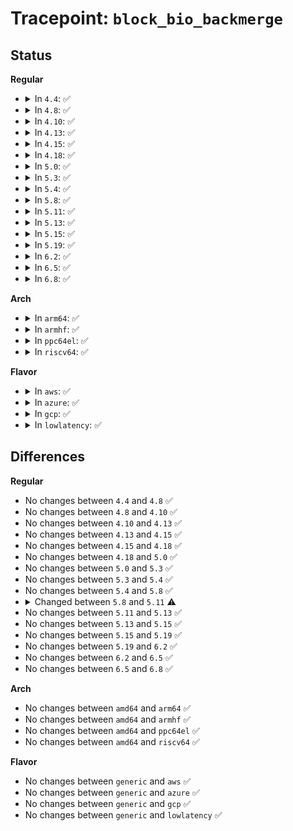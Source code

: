 # Tracepoint: <code>block_bio_backmerge</code>

## Status
<b>Regular</b>
<ul>
<li>
<details>
<summary>In <code>4.4</code>: ✅</summary>

Event:

```c
struct trace_event_raw_block_bio_merge {
    struct trace_entry ent;
    dev_t dev;
    sector_t sector;
    unsigned int nr_sector;
    char rwbs[8];
    char comm[16];
    char __data[0];
};
```
Function:

```c
void trace_event_raw_event_block_bio_merge(void *__data, struct request_queue *q, struct request *rq, struct bio *bio);
```
</details>
</li>
<li>
<details>
<summary>In <code>4.8</code>: ✅</summary>

Event:

```c
struct trace_event_raw_block_bio_merge {
    struct trace_entry ent;
    dev_t dev;
    sector_t sector;
    unsigned int nr_sector;
    char rwbs[8];
    char comm[16];
    char __data[0];
};
```
Function:

```c
void trace_event_raw_event_block_bio_merge(void *__data, struct request_queue *q, struct request *rq, struct bio *bio);
```
</details>
</li>
<li>
<details>
<summary>In <code>4.10</code>: ✅</summary>

Event:

```c
struct trace_event_raw_block_bio_merge {
    struct trace_entry ent;
    dev_t dev;
    sector_t sector;
    unsigned int nr_sector;
    char rwbs[8];
    char comm[16];
    char __data[0];
};
```
Function:

```c
void trace_event_raw_event_block_bio_merge(void *__data, struct request_queue *q, struct request *rq, struct bio *bio);
```
</details>
</li>
<li>
<details>
<summary>In <code>4.13</code>: ✅</summary>

Event:

```c
struct trace_event_raw_block_bio_merge {
    struct trace_entry ent;
    dev_t dev;
    sector_t sector;
    unsigned int nr_sector;
    char rwbs[8];
    char comm[16];
    char __data[0];
};
```
Function:

```c
void trace_event_raw_event_block_bio_merge(void *__data, struct request_queue *q, struct request *rq, struct bio *bio);
```
</details>
</li>
<li>
<details>
<summary>In <code>4.15</code>: ✅</summary>

Event:

```c
struct trace_event_raw_block_bio_merge {
    struct trace_entry ent;
    dev_t dev;
    sector_t sector;
    unsigned int nr_sector;
    char rwbs[8];
    char comm[16];
    char __data[0];
};
```
Function:

```c
void trace_event_raw_event_block_bio_merge(void *__data, struct request_queue *q, struct request *rq, struct bio *bio);
```
</details>
</li>
<li>
<details>
<summary>In <code>4.18</code>: ✅</summary>

Event:

```c
struct trace_event_raw_block_bio_merge {
    struct trace_entry ent;
    dev_t dev;
    sector_t sector;
    unsigned int nr_sector;
    char rwbs[8];
    char comm[16];
    char __data[0];
};
```
Function:

```c
void trace_event_raw_event_block_bio_merge(void *__data, struct request_queue *q, struct request *rq, struct bio *bio);
```
</details>
</li>
<li>
<details>
<summary>In <code>5.0</code>: ✅</summary>

Event:

```c
struct trace_event_raw_block_bio_merge {
    struct trace_entry ent;
    dev_t dev;
    sector_t sector;
    unsigned int nr_sector;
    char rwbs[8];
    char comm[16];
    char __data[0];
};
```
Function:

```c
void trace_event_raw_event_block_bio_merge(void *__data, struct request_queue *q, struct request *rq, struct bio *bio);
```
</details>
</li>
<li>
<details>
<summary>In <code>5.3</code>: ✅</summary>

Event:

```c
struct trace_event_raw_block_bio_merge {
    struct trace_entry ent;
    dev_t dev;
    sector_t sector;
    unsigned int nr_sector;
    char rwbs[8];
    char comm[16];
    char __data[0];
};
```
Function:

```c
void trace_event_raw_event_block_bio_merge(void *__data, struct request_queue *q, struct request *rq, struct bio *bio);
```
</details>
</li>
<li>
<details>
<summary>In <code>5.4</code>: ✅</summary>

Event:

```c
struct trace_event_raw_block_bio_merge {
    struct trace_entry ent;
    dev_t dev;
    sector_t sector;
    unsigned int nr_sector;
    char rwbs[8];
    char comm[16];
    char __data[0];
};
```
Function:

```c
void trace_event_raw_event_block_bio_merge(void *__data, struct request_queue *q, struct request *rq, struct bio *bio);
```
</details>
</li>
<li>
<details>
<summary>In <code>5.8</code>: ✅</summary>

Event:

```c
struct trace_event_raw_block_bio_merge {
    struct trace_entry ent;
    dev_t dev;
    sector_t sector;
    unsigned int nr_sector;
    char rwbs[8];
    char comm[16];
    char __data[0];
};
```
Function:

```c
void trace_event_raw_event_block_bio_merge(void *__data, struct request_queue *q, struct request *rq, struct bio *bio);
```
</details>
</li>
<li>
<details>
<summary>In <code>5.11</code>: ✅</summary>

Event:

```c
struct trace_event_raw_block_bio {
    struct trace_entry ent;
    dev_t dev;
    sector_t sector;
    unsigned int nr_sector;
    char rwbs[8];
    char comm[16];
    char __data[0];
};
```
Function:

```c
void trace_event_raw_event_block_bio(void *__data, struct bio *bio);
```
</details>
</li>
<li>
<details>
<summary>In <code>5.13</code>: ✅</summary>

Event:

```c
struct trace_event_raw_block_bio {
    struct trace_entry ent;
    dev_t dev;
    sector_t sector;
    unsigned int nr_sector;
    char rwbs[8];
    char comm[16];
    char __data[0];
};
```
Function:

```c
void trace_event_raw_event_block_bio(void *__data, struct bio *bio);
```
</details>
</li>
<li>
<details>
<summary>In <code>5.15</code>: ✅</summary>

Event:

```c
struct trace_event_raw_block_bio {
    struct trace_entry ent;
    dev_t dev;
    sector_t sector;
    unsigned int nr_sector;
    char rwbs[8];
    char comm[16];
    char __data[0];
};
```
Function:

```c
void trace_event_raw_event_block_bio(void *__data, struct bio *bio);
```
</details>
</li>
<li>
<details>
<summary>In <code>5.19</code>: ✅</summary>

Event:

```c
struct trace_event_raw_block_bio {
    struct trace_entry ent;
    dev_t dev;
    sector_t sector;
    unsigned int nr_sector;
    char rwbs[8];
    char comm[16];
    char __data[0];
};
```
Function:

```c
void trace_event_raw_event_block_bio(void *__data, struct bio *bio);
```
</details>
</li>
<li>
<details>
<summary>In <code>6.2</code>: ✅</summary>

Event:

```c
struct trace_event_raw_block_bio {
    struct trace_entry ent;
    dev_t dev;
    sector_t sector;
    unsigned int nr_sector;
    char rwbs[8];
    char comm[16];
    char __data[0];
};
```
Function:

```c
void trace_event_raw_event_block_bio(void *__data, struct bio *bio);
```
</details>
</li>
<li>
<details>
<summary>In <code>6.5</code>: ✅</summary>

Event:

```c
struct trace_event_raw_block_bio {
    struct trace_entry ent;
    dev_t dev;
    sector_t sector;
    unsigned int nr_sector;
    char rwbs[8];
    char comm[16];
    char __data[0];
};
```
Function:

```c
void trace_event_raw_event_block_bio(void *__data, struct bio *bio);
```
</details>
</li>
<li>
<details>
<summary>In <code>6.8</code>: ✅</summary>

Event:

```c
struct trace_event_raw_block_bio {
    struct trace_entry ent;
    dev_t dev;
    sector_t sector;
    unsigned int nr_sector;
    char rwbs[8];
    char comm[16];
    char __data[0];
};
```
Function:

```c
void trace_event_raw_event_block_bio(void *__data, struct bio *bio);
```
</details>
</li>
</ul>
<b>Arch</b>
<ul>
<li>
<details>
<summary>In <code>arm64</code>: ✅</summary>

Event:

```c
struct trace_event_raw_block_bio_merge {
    struct trace_entry ent;
    dev_t dev;
    sector_t sector;
    unsigned int nr_sector;
    char rwbs[8];
    char comm[16];
    char __data[0];
};
```
Function:

```c
void trace_event_raw_event_block_bio_merge(void *__data, struct request_queue *q, struct request *rq, struct bio *bio);
```
</details>
</li>
<li>
<details>
<summary>In <code>armhf</code>: ✅</summary>

Event:

```c
struct trace_event_raw_block_bio_merge {
    struct trace_entry ent;
    dev_t dev;
    sector_t sector;
    unsigned int nr_sector;
    char rwbs[8];
    char comm[16];
    char __data[0];
};
```
Function:

```c
void trace_event_raw_event_block_bio_merge(void *__data, struct request_queue *q, struct request *rq, struct bio *bio);
```
</details>
</li>
<li>
<details>
<summary>In <code>ppc64el</code>: ✅</summary>

Event:

```c
struct trace_event_raw_block_bio_merge {
    struct trace_entry ent;
    dev_t dev;
    sector_t sector;
    unsigned int nr_sector;
    char rwbs[8];
    char comm[16];
    char __data[0];
};
```
Function:

```c
void trace_event_raw_event_block_bio_merge(void *__data, struct request_queue *q, struct request *rq, struct bio *bio);
```
</details>
</li>
<li>
<details>
<summary>In <code>riscv64</code>: ✅</summary>

Event:

```c
struct trace_event_raw_block_bio_merge {
    struct trace_entry ent;
    dev_t dev;
    sector_t sector;
    unsigned int nr_sector;
    char rwbs[8];
    char comm[16];
    char __data[0];
};
```
Function:

```c
void trace_event_raw_event_block_bio_merge(void *__data, struct request_queue *q, struct request *rq, struct bio *bio);
```
</details>
</li>
</ul>
<b>Flavor</b>
<ul>
<li>
<details>
<summary>In <code>aws</code>: ✅</summary>

Event:

```c
struct trace_event_raw_block_bio_merge {
    struct trace_entry ent;
    dev_t dev;
    sector_t sector;
    unsigned int nr_sector;
    char rwbs[8];
    char comm[16];
    char __data[0];
};
```
Function:

```c
void trace_event_raw_event_block_bio_merge(void *__data, struct request_queue *q, struct request *rq, struct bio *bio);
```
</details>
</li>
<li>
<details>
<summary>In <code>azure</code>: ✅</summary>

Event:

```c
struct trace_event_raw_block_bio_merge {
    struct trace_entry ent;
    dev_t dev;
    sector_t sector;
    unsigned int nr_sector;
    char rwbs[8];
    char comm[16];
    char __data[0];
};
```
Function:

```c
void trace_event_raw_event_block_bio_merge(void *__data, struct request_queue *q, struct request *rq, struct bio *bio);
```
</details>
</li>
<li>
<details>
<summary>In <code>gcp</code>: ✅</summary>

Event:

```c
struct trace_event_raw_block_bio_merge {
    struct trace_entry ent;
    dev_t dev;
    sector_t sector;
    unsigned int nr_sector;
    char rwbs[8];
    char comm[16];
    char __data[0];
};
```
Function:

```c
void trace_event_raw_event_block_bio_merge(void *__data, struct request_queue *q, struct request *rq, struct bio *bio);
```
</details>
</li>
<li>
<details>
<summary>In <code>lowlatency</code>: ✅</summary>

Event:

```c
struct trace_event_raw_block_bio_merge {
    struct trace_entry ent;
    dev_t dev;
    sector_t sector;
    unsigned int nr_sector;
    char rwbs[8];
    char comm[16];
    char __data[0];
};
```
Function:

```c
void trace_event_raw_event_block_bio_merge(void *__data, struct request_queue *q, struct request *rq, struct bio *bio);
```
</details>
</li>
</ul>

## Differences
<b>Regular</b>
<ul>
<li>
No changes between <code>4.4</code> and <code>4.8</code> ✅
</li>
<li>
No changes between <code>4.8</code> and <code>4.10</code> ✅
</li>
<li>
No changes between <code>4.10</code> and <code>4.13</code> ✅
</li>
<li>
No changes between <code>4.13</code> and <code>4.15</code> ✅
</li>
<li>
No changes between <code>4.15</code> and <code>4.18</code> ✅
</li>
<li>
No changes between <code>4.18</code> and <code>5.0</code> ✅
</li>
<li>
No changes between <code>5.0</code> and <code>5.3</code> ✅
</li>
<li>
No changes between <code>5.3</code> and <code>5.4</code> ✅
</li>
<li>
No changes between <code>5.4</code> and <code>5.8</code> ✅
</li>
<li>
<details>
<summary>Changed between <code>5.8</code> and <code>5.11</code> ⚠️</summary>
<ul>
<li>
<b>Func changed. </b>
</li>
<li>
<b>Param removed. </b>
<code>struct request_queue *q</code>
</li>
<li>
<b>Param removed. </b>
<code>struct request *rq</code>
</li>
<li>
<b>Param reordered. </b>
<code>__data, q, rq, bio</code> ➡️ <code>__data, bio</code>
</li>
</ul>
</details>
</li>
<li>
No changes between <code>5.11</code> and <code>5.13</code> ✅
</li>
<li>
No changes between <code>5.13</code> and <code>5.15</code> ✅
</li>
<li>
No changes between <code>5.15</code> and <code>5.19</code> ✅
</li>
<li>
No changes between <code>5.19</code> and <code>6.2</code> ✅
</li>
<li>
No changes between <code>6.2</code> and <code>6.5</code> ✅
</li>
<li>
No changes between <code>6.5</code> and <code>6.8</code> ✅
</li>
</ul>
<b>Arch</b>
<ul>
<li>
No changes between <code>amd64</code> and <code>arm64</code> ✅
</li>
<li>
No changes between <code>amd64</code> and <code>armhf</code> ✅
</li>
<li>
No changes between <code>amd64</code> and <code>ppc64el</code> ✅
</li>
<li>
No changes between <code>amd64</code> and <code>riscv64</code> ✅
</li>
</ul>
<b>Flavor</b>
<ul>
<li>
No changes between <code>generic</code> and <code>aws</code> ✅
</li>
<li>
No changes between <code>generic</code> and <code>azure</code> ✅
</li>
<li>
No changes between <code>generic</code> and <code>gcp</code> ✅
</li>
<li>
No changes between <code>generic</code> and <code>lowlatency</code> ✅
</li>
</ul>

